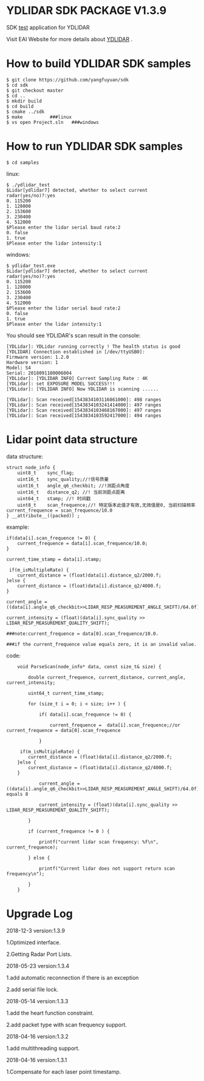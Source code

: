 YDLIDAR SDK PACKAGE V1.3.9
=====================================================================

SDK [test](https://github.com/yangfuyuan/sdk) application for YDLIDAR

Visit EAI Website for more details about [YDLIDAR](http://www.ydlidar.com/) .

How to build YDLIDAR SDK samples
=====================================================================
    $ git clone https://github.com/yangfuyuan/sdk
    $ cd sdk
    $ git checkout master
    $ cd ..
    $ mkdir build
    $ cd build
    $ cmake ../sdk
    $ make			###linux
    $ vs open Project.sln	###windows
    
How to run YDLIDAR SDK samples
=====================================================================
    $ cd samples

linux:

	$ ./ydlidar_test
	$Lidar[ydlidar7] detected, whether to select current radar(yes/no)?:yes
	0. 115200
	1. 128000
	2. 153600
	3. 230400
	4. 512000
	$Please enter the lidar serial baud rate:2
	0. false
	1. true
	$Please enter the lidar intensity:1


windows:

	$ ydlidar_test.exe
	$Lidar[ydlidar7] detected, whether to select current radar(yes/no)?:yes
	0. 115200
	1. 128000
	2. 153600
	3. 230400
	4. 512000
	$Please enter the lidar serial baud rate:2
	0. false
	1. true
	$Please enter the lidar intensity:1


You should see YDLIDAR's scan result in the console:

	[YDLidar]: YDLidar running correctly ! The health status is good
	[YDLIDAR] Connection established in [/dev/ttyUSB0]:
	Firmware version: 1.2.0
	Hardware version: 1
	Model: S4
	Serial: 2018091100006004
	[YDLidar]: [YDLIDAR INFO] Current Sampling Rate : 4K
	[YDLidar]: set EXPOSURE MODEL SUCCESS!!!
	[YDLidar]: [YDLIDAR INFO] Now YDLIDAR is scanning ......

	[YDLidar]: Scan received[1543834103116861000]: 498 ranges
	[YDLidar]: Scan received[1543834103241414000]: 497 ranges
	[YDLidar]: Scan received[1543834103468167000]: 497 ranges
	[YDLidar]: Scan received[1543834103592417000]: 494 ranges



Lidar point data structure
=====================================================================

data structure:

	struct node_info {
    	uint8_t    sync_flag;
    	uint16_t   sync_quality;//!信号质量
    	uint16_t   angle_q6_checkbit; //!测距点角度
    	uint16_t   distance_q2; //! 当前测距点距离
    	uint64_t   stamp; //! 时间戳
    	uint8_t    scan_frequence;//! 特定版本此值才有效,无效值是0, 当前扫描频率current_frequence = scan_frequence/10.0
	} __attribute__((packed)) ;

example:

	if(data[i].scan_frequence != 0) {
 		current_frequence = data[i].scan_frequence/10.0;
	}

	current_time_stamp = data[i].stamp;

	 if(m_isMultipleRate) {
		current_distance = (float)data[i].distance_q2/2000.f;
	}else {
		current_distance = (float)data[i].distance_q2/4000.f;
	}

	current_angle = ((data[i].angle_q6_checkbit>>LIDAR_RESP_MEASUREMENT_ANGLE_SHIFT)/64.0f);

	current_intensity = (float)(data[i].sync_quality >> LIDAR_RESP_MEASUREMENT_QUALITY_SHIFT);

	###note:current_frequence = data[0].scan_frequence/10.0.

	###if the current_frequence value equals zero, it is an invalid value.

code:
        
        void ParseScan(node_info* data, const size_t& size) {

            double current_frequence, current_distance, current_angle, current_intensity;

            uint64_t current_time_stamp;

            for (size_t i = 0; i < size; i++ ) {

                if( data[i].scan_frequence != 0) {

                    current_frequence =  data[i].scan_frequence;//or current_frequence = data[0].scan_frequence

                }

		 if(m_isMultipleRate) {
			current_distance = (float)data[i].distance_q2/2000.f;
		}else {
			current_distance = (float)data[i].distance_q2/4000.f;
		}

                current_angle = ((data[i].angle_q6_checkbit>>LIDAR_RESP_MEASUREMENT_ANGLE_SHIFT)/64.0f);//LIDAR_RESP_MEASUREMENT_ANGLE_SHIFT equals 8

                current_intensity = (float)(data[i].sync_quality >> LIDAR_RESP_MEASUREMENT_QUALITY_SHIFT);

            }

            if (current_frequence != 0 ) {

                printf("current lidar scan frequency: %f\n", current_frequence);

            } else {

                printf("Current lidar does not support return scan frequency\n");

            }
        }





Upgrade Log
=====================================================================

2018-12-3 version:1.3.9

1.Optimized interface.

2.Getting Radar Port Lists.

2018-05-23 version:1.3.4

1.add automatic reconnection if there is an exception

2.add serial file lock.

2018-05-14 version:1.3.3

   1.add the heart function constraint.

   2.add packet type with scan frequency support.

2018-04-16 version:1.3.2

   1.add multithreading support.

2018-04-16 version:1.3.1

   1.Compensate for each laser point timestamp.


